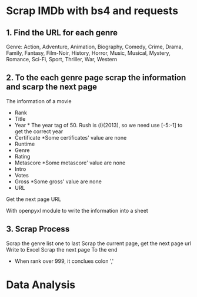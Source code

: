 # Scrap IMDb with bs4 and requests
## 1. Find the URL for each genre

Genre: Action, Adventure, Animation, Biography, Comedy, Crime, Drama, Family, Fantasy, Film-Noir, History, Horror, Music, Musical, Mystery, Romance, Sci-Fi, Sport, Thriller, War, Western

## 2. To the each genre page scrap the information and scarp the next page

The information of a movie
- Rank
- Title
- Year * The year tag of 50. Rush is (Ⅰ)(2013), so we need use [-5:-1] to get the correct year
- Certificate *Some certificates' value are none
- Runtime
- Genre
- Rating
- Metascore *Some metascore' value are none
- Intro
- Votes
- Gross *Some gross' value are none
- URL

Get the next page URL

With openpyxl module to write the information into a sheet


## 3. Scrap Process
Scrap the genre list one to last
    Scrap the current page, get the next page url
    Write to Excel
        Scrap the next page
            To the end
* When rank over 999, it conclues colon ','

# Data Analysis
